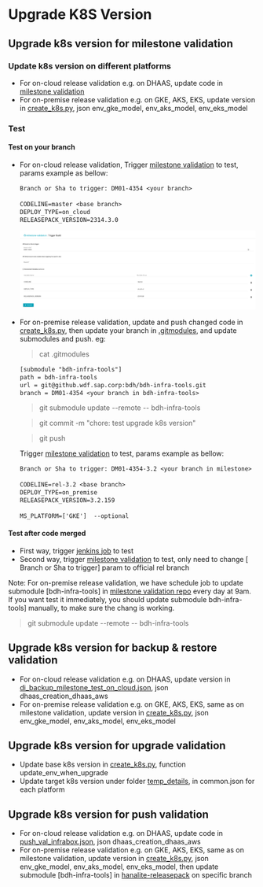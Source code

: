 # Upgrade K8S Version
## Upgrade k8s version for milestone validation
### Update k8s version on different platforms
- For on-cloud release validation e.g. on DHAAS, update code in [milestone validation](https://github.wdf.sap.corp/bdh/milestone-validation/blob/main/database/temp_details/dhaas_aws/common/common.json#L28)
- For on-premise release validation e.g. on GKE, AKS, EKS, update version in [create_k8s.py](https://github.wdf.sap.corp/bdh/bdh-infra-tools/blob/main/hera/ci/hanalite-releasepack/infrabox/k8s_creation/create_k8s.py), json env_gke_model, env_aks_model, env_eks_model
### Test
#### Test on your branch
- For on-cloud release validation, Trigger [milestone validation](https://infrabox.datahub.only.sap/dashboard/#/project/milestone-validation/trigger) to test, params example as bellow:
  ```
  Branch or Sha to trigger: DM01-4354 <your branch>
  
  CODELINE=master <base branch>
  DEPLOY_TYPE=on_cloud
  RELEASEPACK_VERSION=2314.3.0
  ```
  ![milestone-validation.png](pic/milestone-validation.png)
- For on-premise release validation, update and push changed code in [create_k8s.py](https://github.wdf.sap.corp/bdh/bdh-infra-tools/blob/main/hera/ci/hanalite-releasepack/infrabox/k8s_creation/create_k8s.py), then update your branch in [.gitmodules](https://github.wdf.sap.corp/bdh/milestone-validation/blob/main/.gitmodules#L5), and update submodules and push.
eg:
  > cat .gitmodules
  ```
  [submodule "bdh-infra-tools"]
  path = bdh-infra-tools
  url = git@github.wdf.sap.corp:bdh/bdh-infra-tools.git
  branch = DM01-4354 <your branch in bdh-infra-tools>
  ``` 
  > git submodule update --remote -- bdh-infra-tools

  > git commit -m "chore: test upgrade k8s version"

  > git push

  Trigger [milestone validation](https://infrabox.datahub.only.sap/dashboard/#/project/milestone-validation/trigger) to test, params example as bellow:
  ```
  Branch or Sha to trigger: DM01-4354-3.2 <your branch in milestone>
  
  CODELINE=rel-3.2 <base branch>
  DEPLOY_TYPE=on_premise
  RELEASEPACK_VERSION=3.2.159
  
  MS_PLATFORM=['GKE']  --optional
  ```
#### Test after code merged
- First way, trigger [jenkins job](https://gkedatahub.jaas-gcp.cloud.sap.corp/view/rel-3.2/job/donut_releasepack_rel-3.2/) to test
- Second way, trigger [milestone validation](https://infrabox.datahub.only.sap/dashboard/#/project/milestone-validation/trigger) to test, only need to change [ Branch or Sha to trigger] param to official rel branch

Note: For on-premise release validation, we have schedule job to update submodule [bdh-infra-tools] in [milestone validation repo](https://github.wdf.sap.corp/bdh/milestone-validation/) every day at 9am. 
If you want test it immediately, you should update submodule bdh-infra-tools] manually, to make sure the chang is working.
  > git submodule update --remote -- bdh-infra-tools
## Upgrade k8s version for backup & restore validation
- For on-cloud release validation e.g. on DHAAS, update version in [di_backup_milestone_test_on_cloud.json](https://github.wdf.sap.corp/bdh/bdh-infra-tools/blob/main/hera/di_backup_milestone_test_on_cloud.json#L40), json dhaas_creation_dhaas_aws
- For on-premise release validation e.g. on GKE, AKS, EKS, same as on milestone validation, update version in [create_k8s.py](https://github.wdf.sap.corp/bdh/bdh-infra-tools/blob/main/hera/ci/hanalite-releasepack/infrabox/k8s_creation/create_k8s.py), json env_gke_model, env_aks_model, env_eks_model
## Upgrade k8s version for upgrade validation
- Update base k8s version in [create_k8s.py](https://github.wdf.sap.corp/bdh/bdh-infra-tools/blob/main/hera/ci/hanalite-releasepack/infrabox/k8s_creation/create_k8s.py), function update_env_when_upgrade
- Update target k8s version under folder [temp_details](https://github.wdf.sap.corp/bdh/bdh-infra-tools/blob/main/hera/ci/hanalite-releasepack/infrabox/multiple_step_upgrade/database/temp_details), in common.json for each platform
## Upgrade k8s version for push validation
- For on-cloud release validation e.g. on DHAAS, update code in [push_val_infrabox.json](https://git.wdf.sap.corp/plugins/gitiles/hanalite-releasepack/+/refs/heads/master/TestCycleConfiguration/push_val_infrabox.json#59), json dhaas_creation_dhaas_aws
- For on-premise release validation e.g. on GKE, AKS, EKS, same as on milestone validation, update version in [create_k8s.py](https://github.wdf.sap.corp/bdh/bdh-infra-tools/blob/main/hera/ci/hanalite-releasepack/infrabox/k8s_creation/create_k8s.py), json env_gke_model, env_aks_model, env_eks_model, 
  then update submodule [bdh-infra-tools] in [hanalite-releasepack](https://git.wdf.sap.corp/plugins/gitiles/hanalite-releasepack/) on specific branch

